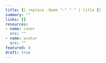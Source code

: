 ```yaml
---
title: {{ replace .Name "-" " " | title }}
summary: ""
links: []
resources:
- name: cover
  src: ""
- name: avatar
  src: ""
featured: 0
draft: true
---
```

